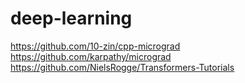 # deep-learning


https://github.com/10-zin/cpp-micrograd
https://github.com/karpathy/micrograd
https://github.com/NielsRogge/Transformers-Tutorials

